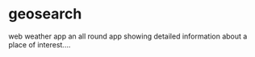 # geosearch
web weather app
an all round app showing detailed information about a place of interest....

